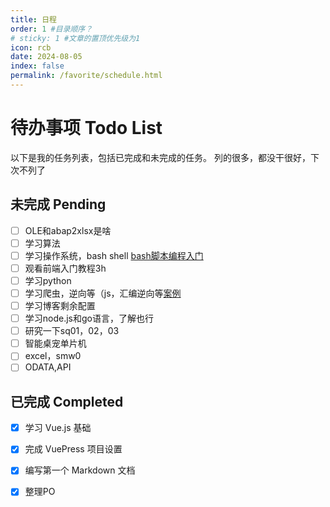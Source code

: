 ```yaml
---
title: 日程
order: 1 #目录顺序？
# sticky: 1 #文章的置顶优先级为1
icon: rcb
date: 2024-08-05
index: false
permalink: /favorite/schedule.html
---
```


# 待办事项 Todo List

以下是我的任务列表，包括已完成和未完成的任务。
列的很多，都没干很好，下次不列了
<!-- more -->
## 未完成 Pending

- [ ] OLE和abap2xlsx是啥
- [ ] 学习算法
- [ ] 学习操作系统，bash shell  [bash脚本编程入门](https://linux.cn/article-16120-1.html)
- [ ] 观看前端入门教程3h
- [ ] 学习python
- [ ] 学习爬虫，逆向等（js，汇编逆向等[案例](https://docs.qq.com/sheet/DVGpBYU5JYVZXQmRL)
- [ ] 学习博客剩余配置
- [ ] 学习node.js和go语言，了解也行
- [ ] 研究一下sq01，02，03
- [ ] 智能桌宠单片机
- [ ] excel，smw0
- [ ] ODATA,API
  
## 已完成 Completed

- [x] 学习 Vue.js 基础
- [x] 完成 VuePress 项目设置
- [x] 编写第一个 Markdown 文档
- [x] 整理PO



